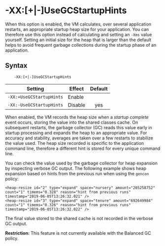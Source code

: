 <!--
* Copyright (c) 2017, 2019 IBM Corp. and others
*
* This program and the accompanying materials are made
* available under the terms of the Eclipse Public License 2.0
* which accompanies this distribution and is available at
* https://www.eclipse.org/legal/epl-2.0/ or the Apache
* License, Version 2.0 which accompanies this distribution and
* is available at https://www.apache.org/licenses/LICENSE-2.0.
*
* This Source Code may also be made available under the
* following Secondary Licenses when the conditions for such
* availability set forth in the Eclipse Public License, v. 2.0
* are satisfied: GNU General Public License, version 2 with
* the GNU Classpath Exception [1] and GNU General Public
* License, version 2 with the OpenJDK Assembly Exception [2].
*
* [1] https://www.gnu.org/software/classpath/license.html
* [2] http://openjdk.java.net/legal/assembly-exception.html
*
* SPDX-License-Identifier: EPL-2.0 OR Apache-2.0 OR GPL-2.0 WITH
* Classpath-exception-2.0 OR LicenseRef-GPL-2.0 WITH Assembly-exception
-->

# -XX:\[+|-\]UseGCStartupHints

When this option is enabled, the VM calculates, over several application restarts, an appropriate startup heap size for your application. You can therefore use this option instead of calculating and setting an `-Xms` value yourself. Setting an initial size for the heap that is larger than the default helps to avoid frequent garbage collections during the startup phase of an application.

## Syntax

        -XX:[+|-]UseGCStartupHints

| Setting                            | Effect  | Default                                                                            |
|------------------------------------|---------|:----------------------------------------------------------------------------------:|
| `-XX:+UseGCStartupHints` | Enable  |                                                                                              |
| `-XX:-UseGCStartupHints` | Disable | <i class="fa fa-check" aria-hidden="true"></i><span class="sr-only">yes</span>               |

When enabled, the VM records the heap size when a *startup complete* event occurs, storing the value into the shared classes cache.
On subsequent restarts, the garbage collector (GC) reads this value early in startup processing and expands the heap to an appropriate
value. For accuracy and stability, averages are taken over a few restarts to stabilize the value used. The heap size recorded is specific to the application command line,
therefore a different hint is stored for every unique command line.

You can check the value used by the garbage collector for heap expansion by inspecting verbose GC output. The following example shows heap expansion based on hints from the previous run when using the `gencon` policy:

```
<heap-resize id="2" type="expand" space="nursery" amount="205258752" count="1" timems="0.328" reason="hint from previous runs" timestamp="2019-06-05T13:26:32.021" />
<heap-resize id="3" type="expand" space="tenure" amount="692649984" count="1" timems="0.326" reason="hint from previous runs" timestamp="2019-06-05T13:26:32.022" />
```

The final value stored to the shared cache is not recorded in the verbose GC output.

<i class="fa fa-exclamation-triangle" aria-hidden="true"></i> **Restriction:** This feature is not currently available with the Balanced GC policy.


<!-- ==== END OF TOPIC ==== xxusegcstartuphints.md ==== -->
